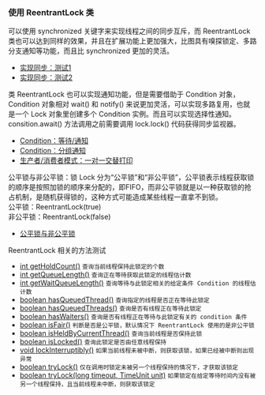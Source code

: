 ### 使用 ReentrantLock 类

可以使用 synchronized 关键字来实现线程之间的同步互斥，而 ReentrantLock 类也可以达到同样的效果，并且在扩展功能上更加强大，比图具有嗅探锁定、多路分支通知等功能，而且比 synchronized 更加的灵活。

* [实现同步：测试1](https://github.com/laofeijunfeng/demo/tree/master/src/main/java/com/linjunfeng/demo/thread/lock/reentrantLock/demo1)
* [实现同步：测试2](https://github.com/laofeijunfeng/demo/tree/master/src/main/java/com/linjunfeng/demo/thread/lock/reentrantLock/demo2)

类 ReentrantLock 也可以实现通知功能，但是需要借助于 Condition 对象，Condition 对象相对 wait() 和 notify() 来说更加灵活，可以实现多路复用，也就是一个 Lock 对象里创建多个 Condition 实例。而且可以实现选择性通知。consition.await() 方法调用之前需要调用 lock.lock() 代码获得同步监视器。

* [Condition：等待/通知](https://github.com/laofeijunfeng/demo/tree/master/src/main/java/com/linjunfeng/demo/thread/lock/reentrantLock/demo3)
* [Condition：分组通知](https://github.com/laofeijunfeng/demo/tree/master/src/main/java/com/linjunfeng/demo/thread/lock/reentrantLock/demo4)
* [生产者/消费者模式：一对一交替打印](https://github.com/laofeijunfeng/demo/tree/master/src/main/java/com/linjunfeng/demo/thread/lock/reentrantLock/demo5)

公平锁与非公平锁：锁 Lock 分为“公平锁”和“非公平锁”，公平锁表示线程获取锁的顺序是按照加锁的顺序来分配的，即FIFO，而非公平锁就是以一种获取锁的抢占机制，是随机获得锁的，这种方式可能造成某些线程一直拿不到锁。<br />
公平锁：ReentrantLock(true) <br />非公平锁：ReentrantLock(false)

* [公平锁与非公平锁](https://github.com/laofeijunfeng/demo/tree/master/src/main/java/com/linjunfeng/demo/thread/lock/reentrantLock/demo6)

ReentrantLock 相关的方法测试

* [int getHoldCount()](https://github.com/laofeijunfeng/demo/tree/master/src/main/java/com/linjunfeng/demo/thread/lock/reentrantLock/demo7) `查询当前线程保持此锁定的个数`
* [int getQueueLength()](https://github.com/laofeijunfeng/demo/tree/master/src/main/java/com/linjunfeng/demo/thread/lock/reentrantLock/demo8) `查询正在等待获取此锁定的线程估计数`
* [int getWaitQueueLength()](https://github.com/laofeijunfeng/demo/tree/master/src/main/java/com/linjunfeng/demo/thread/lock/reentrantLock/demo9) `查询等待与此锁定相关的给定条件 Condition 的线程估计数`
* [boolean hasQueuedThread()](https://github.com/laofeijunfeng/demo/tree/master/src/main/java/com/linjunfeng/demo/thread/lock/reentrantLock/demo10) `查询指定的线程是否正在等待此锁定`
* [boolean hasQueuedThreads()](https://github.com/laofeijunfeng/demo/tree/master/src/main/java/com/linjunfeng/demo/thread/lock/reentrantLock/demo10) `查询是否有线程正在等待此锁定`
* [boolean hasWaiters()](https://github.com/laofeijunfeng/demo/tree/master/src/main/java/com/linjunfeng/demo/thread/lock/reentrantLock/demo11) `查询是否有线程正在等待与此锁定有关的 condition 条件`
* [boolean isFair()](https://github.com/laofeijunfeng/demo/tree/master/src/main/java/com/linjunfeng/demo/thread/lock/reentrantLock/demo12) `判断是否是公平锁，默认情况下 ReentrantLock 使用的是非公平锁`
* [boolean isHeldByCurrentThread()](https://github.com/laofeijunfeng/demo/tree/master/src/main/java/com/linjunfeng/demo/thread/lock/reentrantLock/demo13) `查询当前线程是否保持此锁`
* [boolean isLocked()](https://github.com/laofeijunfeng/demo/tree/master/src/main/java/com/linjunfeng/demo/thread/lock/reentrantLock/demo14) `查询此锁定是否由任意线程保持`
* [void lockInterruptibly()](https://github.com/laofeijunfeng/demo/tree/master/src/main/java/com/linjunfeng/demo/thread/lock/reentrantLock/demo15) `如果当前线程未被中断，则获取该锁，如果已经被中断则出现异常`
* [boolean tryLock()](https://github.com/laofeijunfeng/demo/tree/master/src/main/java/com/linjunfeng/demo/thread/lock/reentrantLock/demo16) `仅在调用时锁定未被另一个线程保持的情况下，才获取该锁定`
* [boolean tryLock(long timeout, TimeUnit unit)](https://github.com/laofeijunfeng/demo/tree/master/src/main/java/com/linjunfeng/demo/thread/lock/reentrantLock/demo17) `如果锁定在给定等待时间内没有被另一个线程保持，且当前线程未中断，则获取该锁定`